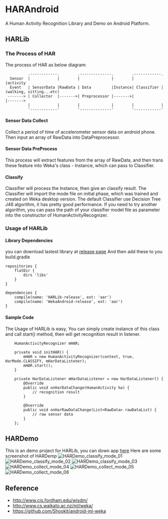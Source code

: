 # HARAndroid
A Human Activity Recognition Library and Demo on Android Platform.

## HARLib

### The Process of HAR
The process of HAR as below diagram:
```
          .------------.        .--------------.        .------------.
  Sensor  |            |        |              |        |            |activity
  Event   | SensorData |RawData | Data         |Instance| Classifier |(walking, sitting...etc)
 -------> | Collector  |------->| Preprocessor |------->|            |------->
          |            |        |              |        |            |
          '------------'        '--------------'        '------------'
```
#### Sensor Data Collect
Collect a period of time of accelerometer sensor data on android phone. Then input an array of RawData into DataPreprocessor.

#### Sensor Data PreProcess
This process will extract features from the array of RawData, and then trans these feature into Weka's class - Instance, which can pass to Classifier.

#### Classify
Classifier will process the Instance, then give an classify result. The Classifier will import the mode file on initial phase, which was trained and created on Weka desktop version.
The default Classifier use Decision Tree J48 algorithm, it has pretty good performance. If you need to try another algorithm, you can pass the path of your classifier model file as parameter
into the constructor of HumanActivityRecognizer.

### Usage of HARLib

#### Library Dependencies

you can download lastest library at [release page](https://github.com/yhcvb/HARAndroid/releases)
And then add these to you build.gradle

```
repositories {
    flatDir {
        dirs 'libs'
    }
}

dependencies {
	compile(name: 'HARLib-release', ext: 'aar')
    compile(name: 'WekaAndroid-release', ext: 'aar')
}
```

#### Sample Code

The Usage of HARLib is easy, You can simply create instance of this class and call start() method, then will get recognition result in listener.
```
    HumanActivityRecognizer mHAR;

	private void initHAR() {
		mHAR = new HumanActivityRecognizer(context, true, HarMode.CLASSIFY, mHarDataListener);
		mHAR.start();
	}

	private HarDataListener mHarDataListener = new HarDataListener() {
		@Override
		public void onHarDataChange(HumanActivity ha) {
		    // recognition result
        }

		@Override
		public void onHarRawDataChange(List<RawData> rawDataList) {
		    // raw sensor data
        }
	};
```

## HARDemo

This is an demo project for HARLib, you can down app [here](https://fir.im/hardemo)
Here are some screenshot of HARDemp
![HARDemo_classify_mode_01](https://github.com/yhcvb/HARAndroid/blob/develop/images/HARDemo_01.png)
![HARDemo_classify_mode_02](https://github.com/yhcvb/HARAndroid/blob/develop/images/HARDemo_02.png)
![HARDemo_classify_mode_03](https://github.com/yhcvb/HARAndroid/blob/develop/images/HARDemo_03.png)
![HARDemo_collect_mode_04](https://github.com/yhcvb/HARAndroid/blob/develop/images/HARDemo_04.png)
![HARDemo_collect_mode_05](https://github.com/yhcvb/HARAndroid/blob/develop/images/HARDemo_05.png)
![HARDemo_collect_mode_06](https://github.com/yhcvb/HARAndroid/blob/develop/images/HARDemo_06.png)


## Reference
- http://www.cis.fordham.edu/wisdm/
- http://www.cs.waikato.ac.nz/ml/weka/
- https://github.com/Shookit/android-ml-weka

